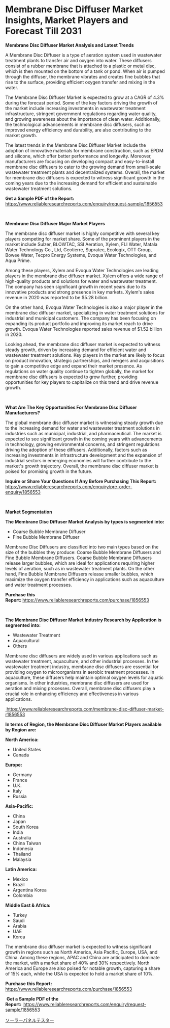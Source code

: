 <p><h1>Membrane Disc Diffuser Market Insights, Market Players and Forecast Till 2031</h1></p><p><strong>Membrane Disc Diffuser Market Analysis and Latest Trends</strong></p>
<p><p>A Membrane Disc Diffuser is a type of aeration system used in wastewater treatment plants to transfer air and oxygen into water. These diffusers consist of a rubber membrane that is attached to a plastic or metal disc, which is then mounted on the bottom of a tank or pond. When air is pumped through the diffuser, the membrane vibrates and creates fine bubbles that rise to the surface, providing efficient oxygen transfer and mixing in the water.</p><p>The Membrane Disc Diffuser Market is expected to grow at a CAGR of 4.3% during the forecast period. Some of the key factors driving the growth of the market include increasing investments in wastewater treatment infrastructure, stringent government regulations regarding water quality, and growing awareness about the importance of clean water. Additionally, the technological advancements in membrane disc diffusers, such as improved energy efficiency and durability, are also contributing to the market growth.</p><p>The latest trends in the Membrane Disc Diffuser Market include the adoption of innovative materials for membrane construction, such as EPDM and silicone, which offer better performance and longevity. Moreover, manufacturers are focusing on developing compact and easy-to-install membrane disc diffusers to cater to the growing demand from small-scale wastewater treatment plants and decentralized systems. Overall, the market for membrane disc diffusers is expected to witness significant growth in the coming years due to the increasing demand for efficient and sustainable wastewater treatment solutions.</p></p>
<p><strong>Get a Sample PDF of the Report:&nbsp;</strong> <a href="https://www.reliableresearchreports.com/enquiry/request-sample/1856553">https://www.reliableresearchreports.com/enquiry/request-sample/1856553</a></p>
<p>&nbsp;</p>
<p><strong>Membrane Disc Diffuser Major Market Players</strong></p>
<p><p>The membrane disc diffuser market is highly competitive with several key players competing for market share. Some of the prominent players in the market include Sulzer, BLOWTAC, SSI Aeration, Xylem, FLI Water, Matala Water Technology Co., Ltd, Geotierre, Supratec, Ecologix, OTT Group, Bowee Water, Tecpro Energy Systems, Evoqua Water Technologies, and Aqua Prime.</p><p>Among these players, Xylem and Evoqua Water Technologies are leading players in the membrane disc diffuser market. Xylem offers a wide range of high-quality products and solutions for water and wastewater treatment. The company has seen significant growth in recent years due to its innovative products and strong presence in key markets. Xylem's sales revenue in 2020 was reported to be $5.28 billion.</p><p>On the other hand, Evoqua Water Technologies is also a major player in the membrane disc diffuser market, specializing in water treatment solutions for industrial and municipal customers. The company has been focusing on expanding its product portfolio and improving its market reach to drive growth. Evoqua Water Technologies reported sales revenue of $1.52 billion in 2020.</p><p>Looking ahead, the membrane disc diffuser market is expected to witness steady growth, driven by increasing demand for efficient water and wastewater treatment solutions. Key players in the market are likely to focus on product innovation, strategic partnerships, and mergers and acquisitions to gain a competitive edge and expand their market presence. As regulations on water quality continue to tighten globally, the market for membrane disc diffusers is expected to grow further, providing opportunities for key players to capitalize on this trend and drive revenue growth.</p></p>
<p>&nbsp;</p>
<p><strong>What Are The Key Opportunities For Membrane Disc Diffuser Manufacturers?</strong></p>
<p><p>The global membrane disc diffuser market is witnessing steady growth due to the increasing demand for water and wastewater treatment solutions in industries such as municipal, industrial, and pharmaceutical. The market is expected to see significant growth in the coming years with advancements in technology, growing environmental concerns, and stringent regulations driving the adoption of these diffusers. Additionally, factors such as increasing investments in infrastructure development and the expansion of industrial sectors in emerging economies will further contribute to the market's growth trajectory. Overall, the membrane disc diffuser market is poised for promising growth in the future.</p></p>
<p><strong>Inquire or Share Your Questions If Any Before Purchasing This Report:</strong> <a href="https://www.reliableresearchreports.com/enquiry/pre-order-enquiry/1856553">https://www.reliableresearchreports.com/enquiry/pre-order-enquiry/1856553</a></p>
<p>&nbsp;</p>
<p><strong>Market Segmentation</strong></p>
<p><strong>The Membrane Disc Diffuser Market Analysis by types is segmented into:</strong></p>
<p><ul><li>Coarse Bubble Membrane Diffuser</li><li>Fine Bubble Membrane Diffuser</li></ul></p>
<p><p>Membrane Disc Diffusers are classified into two main types based on the size of the bubbles they produce: Coarse Bubble Membrane Diffusers and Fine Bubble Membrane Diffusers. Coarse Bubble Membrane Diffusers release larger bubbles, which are ideal for applications requiring higher levels of aeration, such as in wastewater treatment plants. On the other hand, Fine Bubble Membrane Diffusers release smaller bubbles, which maximize the oxygen transfer efficiency in applications such as aquaculture and water treatment processes.</p></p>
<p><strong>Purchase this Report:&nbsp;</strong><a href="https://www.reliableresearchreports.com/purchase/1856553">https://www.reliableresearchreports.com/purchase/1856553</a></p>
<p>&nbsp;</p>
<p><strong>The Membrane Disc Diffuser Market Industry Research by Application is segmented into:</strong></p>
<p><ul><li>Wastewater Treatment</li><li>Aquacultural</li><li>Others</li></ul></p>
<p><p>Membrane disc diffusers are widely used in various applications such as wastewater treatment, aquaculture, and other industrial processes. In the wastewater treatment industry, membrane disc diffusers are essential for providing oxygen to microorganisms in aerobic treatment processes. In aquaculture, these diffusers help maintain optimal oxygen levels for aquatic organisms. In other industries, membrane disc diffusers are used for aeration and mixing processes. Overall, membrane disc diffusers play a crucial role in enhancing efficiency and effectiveness in various applications.</p></p>
<p><a href="https://www.reliableresearchreports.com/membrane-disc-diffuser-market-r1856553">&nbsp;https://www.reliableresearchreports.com/membrane-disc-diffuser-market-r1856553</a></p>
<p><strong>In terms of Region, the Membrane Disc Diffuser Market Players available by Region are:</strong></p>
<p>
    <p> <strong> North America: </strong>
        <ul>
            <li>United States</li>
            <li>Canada</li>
        </ul>
        </p> 
    <p> <strong> Europe: </strong>
        <ul>
            <li>Germany</li>
            <li>France</li>
            <li>U.K.</li>
            <li>Italy</li>
            <li>Russia</li>
        </ul>
        </p> 
    <p> <strong> Asia-Pacific: </strong>
        <ul>
            <li>China</li>
            <li>Japan</li>
            <li>South Korea</li>
            <li>India</li>
            <li>Australia</li>
            <li>China Taiwan</li>
            <li>Indonesia</li>
            <li>Thailand</li>
            <li>Malaysia</li>
        </ul>
        </p> 
    <p> <strong> Latin America: </strong>
        <ul>
            <li>Mexico</li>
            <li>Brazil</li>
            <li>Argentina Korea</li>
            <li>Colombia</li>
        </ul>
        </p> 
    <p> <strong> Middle East & Africa: </strong>
        <ul>
            <li>Turkey</li>
            <li>Saudi</li>
            <li>Arabia</li>
            <li>UAE</li>
            <li>Korea</li>
        </ul>
    </p>
    </p>
<p><p>The membrane disc diffuser market is expected to witness significant growth in regions such as North America, Asia Pacific, Europe, USA, and China. Among these regions, APAC and China are anticipated to dominate the market, with a market share of 40% and 30% respectively. North America and Europe are also poised for notable growth, capturing a share of 15% each, while the USA is expected to hold a market share of 10%.</p></p>
<p><strong>Purchase this Report: </strong><a href="https://www.reliableresearchreports.com/purchase/1856553">https://www.reliableresearchreports.com/purchase/1856553</a></p>
<p>&nbsp;<strong>Get a Sample PDF of the Report:&nbsp;&nbsp;</strong><a href="https://www.reliableresearchreports.com/enquiry/request-sample/1856553">https://www.reliableresearchreports.com/enquiry/request-sample/1856553</a></p>
<p><strong></strong></p>
<p><p><a href="https://github.com/vhemk0794148/Market-Research-Report-List-1/blob/main/855508732406.md">ソーラーパネルテスター</a></p></p>